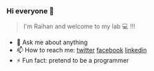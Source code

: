 ### Hi everyone 👋
> I'm Raihan and welcome to my lab :computer: !!!

- 💬 Ask me about anything
- 📫 How to reach me: [twitter](https://twitter.com/rayhan_nj) [facebook](https://facebook.com/raihannismara) [linkedin](https://linkedin.com/in/raihannismara)
- ⚡ Fun fact: pretend to be a programmer
